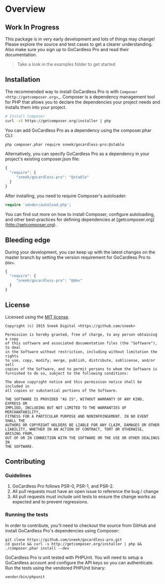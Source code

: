# Overview

## Work In Progress

This package is in very early development and lots of things may change! 
Please explore the source and test cases to get a clearer understanding. Also
 make sure you sign up to GoCardless Pro and read their documentation.
 
> Take a look in the examples folder to get started 

## Installation

The recommended way to install GoCardless Pro is with `Composer <http://getcomposer.org>`_. Composer is a dependency
management tool for PHP that allows you to declare the dependencies your project needs and installs them into your
project.

```bash
# Install Composer
curl -sS https://getcomposer.org/installer | php
```

You can add GoCardless Pro as a dependency using the composer.phar CLI:

```bash
php composer.phar require sneek/gocardless-pro:@stable
```

Alternatively, you can specify GoCardless Pro as a dependency in your project's
existing composer.json file:

```javascript
{
  "require": {
     "sneek/gocardless-pro": "@stable"
  }
}
```

After installing, you need to require Composer's autoloader:

```php
require 'vendor/autoload.php';
```

You can find out more on how to install Composer, configure autoloading, and
other best-practices for defining dependencies at [getcomposer.org]
(http://getcomposer.org).

## Bleeding edge


During your development, you can keep up with the latest changes on the master
branch by setting the version requirement for GoCardless Pro to ``@dev``.

```javascript
{
  "require": {
     "sneek/gocardless-pro": "@dev"
  }
}
```

## License


Licensed using the [MIT license](http://opensource.org/licenses/MIT).

    Copyright (c) 2015 Sneek Digital <https://github.com/sneek>

    Permission is hereby granted, free of charge, to any person obtaining a copy
    of this software and associated documentation files (the "Software"), to deal
    in the Software without restriction, including without limitation the rights
    to use, copy, modify, merge, publish, distribute, sublicense, and/or sell
    copies of the Software, and to permit persons to whom the Software is
    furnished to do so, subject to the following conditions:

    The above copyright notice and this permission notice shall be included in
    all copies or substantial portions of the Software.

    THE SOFTWARE IS PROVIDED "AS IS", WITHOUT WARRANTY OF ANY KIND, EXPRESS OR
    IMPLIED, INCLUDING BUT NOT LIMITED TO THE WARRANTIES OF MERCHANTABILITY,
    FITNESS FOR A PARTICULAR PURPOSE AND NONINFRINGEMENT. IN NO EVENT SHALL THE
    AUTHORS OR COPYRIGHT HOLDERS BE LIABLE FOR ANY CLAIM, DAMAGES OR OTHER
    LIABILITY, WHETHER IN AN ACTION OF CONTRACT, TORT OR OTHERWISE, ARISING FROM,
    OUT OF OR IN CONNECTION WITH THE SOFTWARE OR THE USE OR OTHER DEALINGS IN
    THE SOFTWARE.

## Contributing

### Guidelines

1. GoCardless Pro follows PSR-0, PSR-1, and PSR-2.
2. All pull requests must have an open issue to reference the bug / change
3. All pull requests must include unit tests to ensure the change works as
   expected and to prevent regressions.

### Running the tests

In order to contribute, you'll need to checkout the source from GitHub and
install GoCardless Pro's dependencies using Composer:

```
git clone https://github.com/sneek/gocardless-pro.git
cd guzzle && curl -s http://getcomposer.org/installer | php && ./composer.phar install --dev
```

GoCardless Pro is unit tested with PHPUnit. You will need to setup a
GoCardless account and configure the API keys so you can authenticate. Run
the tests using the vendored PHPUnit binary:

```
vendor/bin/phpunit
```